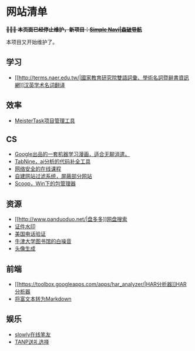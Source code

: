 # 网站清单

~~🚧🚧🚧 **本页面已经停止维护，新项目：[Simple Navi|森破导航](https://navi.fledding.com/)**~~

本项目又开始维护了。


## 学习


  * [[http://terms.naer.edu.tw/|國家教育研究院雙語詞彙、學術名詞暨辭書資訊網]]汉英学术名词翻译

## 效率
  * [MeisterTask项目管理工具](https://www.meistertask.com/zh)


## CS

* [Google出品的一套机器学习漫画，适合无聊消遣。](https://cloud.google.com/products/ai/ml-comic-1/)
* [TabNine，ai分析的代码补全工具](https://tabnine.com/)
* [网络安全的在线课程](https://www.hacker101.com/)
* [自建网站过滤系统，屏蔽部分网站](https://www.mock-server.com/)
* [Scoop，Win下的包管理器](https://github.com/h404bi/dorado)


## 资源


  * [[http://www.panduoduo.net/|盘多多]]网盘搜索
  * [证件水印](https://joyneop.xyz/id-shuiyin/)
  * [美国电话验证](https://mp.weixin.qq.com/s/b0n5o2XdkmQvvXPucB5yyA)
  * [牛津大学图书馆的白噪音](https://www.ox.ac.uk/soundsofthebodleian/#radcam)
  * [头像生成](https://getavataaars.com/)

## 前端

  * [[https://toolbox.googleapps.com/apps/har_analyzer/|HAR分析器]]HAR分析器
  * [将富文本转为Markdown](https://euangoddard.github.io/clipboard2markdown/)

## 娱乐

  * [slowly在线笔友](https://www.getslowly.com/zh/)
  * [TANP送礼选择](https://tanp.jp/)